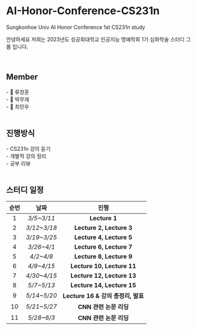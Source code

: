 # AI-Honor-Conference-CS231n
Sungkonhoe Univ AI Honor Conference 1st CS231n study

안녕하세요 저희는 2023년도 성공회대학교 인공지능 명예학회 1기 심화학술 스터디 그룹 입니다.

<br>
<h2> Member </h2>
- 🧑 류창훈
<br> - 🧑 박무재
<br> - 🧑 최민우

<br>
<br>

<h2> 진행방식 </h2>
- CS231n 강의 듣기
<br> - 개별적 강의 정리
<br> - 공부 리뷰  

<br>
<br>

<h2> 스터디 일정 </h5>


|순번|날짜|진행|
|:---:|:---:|:---:|
|1|*3/5~3/11*|**Lecture 1**|
|2|*3/12~3/18*|**Lecture 2, Lecture 3**|
|3|*3/19~3/25*|**Lecture 4, Lecture 5**|
|4|*3/26~4/1*|**Lecture 6, Lecture 7**|
|5|*4/2~4/8*|**Lecture 8, Lecture 9**|
|6|*4/9~4/15*|**Lecture 10, Lecture 11**|
|7|*4/30~4/15*|**Lecture 12, Lecture 13**|
|8|*5/7~5/13*|**Lecture 14, Lecture 15**|
|9|*5/14~5/20*|**Lecture 16 & 강의 총정리, 발표**|
|10|*5/21~5/27*|**CNN 관련 논문 리딩**|
|11|*5/28~6/3*|**CNN 관련 논문 리딩**|
